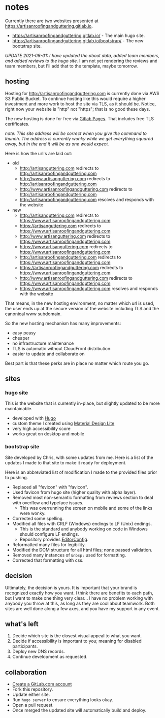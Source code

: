 # notes

Currently there are two websites presented at https://artisanroofingandguttering.gitlab.io.

+ https://artisanroofingandguttering.gitlab.io/ - The main hugo site.
+ https://artisanroofingandguttering.gitlab.io/bootstrap/ - The new bootstrap site.

_UPDATE 2021-06-01: I have updated the about data, added team members, and added reviews to the hugo site._ I am not yet rendering the reviews and team members, but I'll add that to the template, maybe tomorrow.

## hosting

Hosting for http://artisanroofingandguttering.com is currently done via AWS S3 Public Bucket. To continue hosting like this would require a higher investment and more work to host the site via TLS, as it should be. Notice, right now your website is "http" not "https"; that is no good these days.

The new hosting is done for free via [Gitlab Pages](https://docs.gitlab.com/ee/user/project/pages/). That includes free TLS certificates.

_note: This site address will be correct when you give the command to launch. The address is currently wonky while we get everything squared away, but in the end it will be as one would expect._

Here is how the url's are laid out:

+ old
    - http://artisanguttering.com redirects to http://artisanroofingandguttering.com
    - http://www.artisanguttering.com redirects to http://artisanroofingandguttering.com
    - http://www.artisanroofingandguttering.com redirects to http://artisanroofingandguttering.com
    - http://artisanroofingandguttering.com resolves and responds with the website
+ new
    - http://artisanguttering.com redirects to https://www.artisanroofingandguttering.com
    - https://artisanguttering.com redirects to https://www.artisanroofingandguttering.com
    - http://www.artisanguttering.com redirects to https://www.artisanroofingandguttering.com
    - https://www.artisanguttering.com redirects to https://www.artisanroofingandguttering.com
    - http://artisanroofingandguttering.com redirects to https://www.artisanroofingandguttering.com
    - https://artisanroofingandguttering.com redirects to https://www.artisanroofingandguttering.com
    - http://www.artisanroofingandguttering.com redirects to https://www.artisanroofingandguttering.com
    - https://www.artisanroofingandguttering.com resolves and responds with the website

That means, in the new hosting environment, no matter which url is used, the user ends up at the secure version of the website including TLS and the canonical www subdomain.

So the new hosting mechanism has many improvements:

+ easy peasy
+ cheaper
+ no infrastructure maintenance
+ TLS is automatic without CloudFront distribution
+ easier to update and collaborate on

Best part is that these perks are in place no matter which route you go.

## sites

### hugo site

This is the website that is currently in-place, but slightly updated to be more maintainable.

+ developed with [Hugo](https://gohugo.io)
+ custom theme I created using [Material Design Lite](https://getmdl.io)
+ very high accessibility score
+ works great on desktop and mobile

### bootstrap site

Site developed by Chris, with some updates from me. Here is a list of the updates I made to that site to make it ready for deployment.

Here is an abbreviated list of modification I made to the provided files prior to pushing.

+ Replaced all "fevicon" with "favicon".
+ Used favicon from hugo site (higher quality with alpha layer).
+ Removed most non-semantic formatting from reviews section to deal with overflow and typeface issues.
    - This was overrunning the screen on mobile and some of the links were wonky.
+ Corrected some spelling.
+ Modified all files with CRLF (Windows) endings to LF (Unix) endings.
    - This is the standard and anybody working on code in Windows should configure LF endings.
    - Repository provides [EditorConfig](https://editorconfig.org).
+ Reformatted many files for legibility.
+ Modified the DOM structure for all html files; none passed validation.
+ Removed many instances of `&nbsp;` used for formatting.
+ Corrected that formatting with css.

## decision

Ultimately, the decision is yours. It is important that your brand is recognized exactly how you want. I think there are benefits to each path, but I want to make one thing very clear... I have no problem working with anybody you throw at this, as long as they are cool about teamwork. Both sites are well done along a few axes, and you have my support in any event.

## what's left

1. Decide which site is the closest visual appeal to what you want.
2. Decide if accessibility is important to you; meaning for disabled participants.
3. Deploy new DNS records.
4. Continue development as requested.

## collaboration

+ [Create a GitLab.com account](https://gitlab.com/users/sign_up)
+ Fork this repository.
+ Update either site.
+ Run `hugo server` to ensure everything looks okay.
+ Open a pull request.
+ Once merged the updated site will automatically build and deploy.
